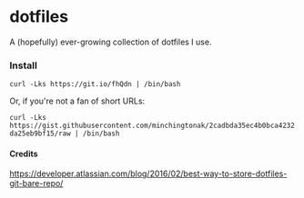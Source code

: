 # dotfiles

A (hopefully) ever-growing collection of dotfiles I use.

### Install

`curl -Lks https://git.io/fhQdn | /bin/bash`

Or, if you're not a fan of short URLs:

`curl -Lks https://gist.githubusercontent.com/minchingtonak/2cadbda35ec4b0bca4232da25eb9bf15/raw | /bin/bash`

#### Credits
https://developer.atlassian.com/blog/2016/02/best-way-to-store-dotfiles-git-bare-repo/
